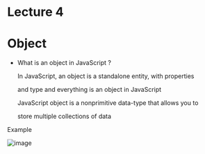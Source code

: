 # Lecture 4
# Object
- What is an object in JavaScript ?
  
  In JavaScript, an object is a standalone entity, with properties
  
  and type and everything is an object in JavaScript

  JavaScript object is a nonprimitive data-type that allows you to

  store multiple collections of data

Example

![image](https://github.com/fayzirahmonrahmonov/Lecture4/assets/133873684/3c0a19ba-f248-47d1-b24f-b9c15d1ef4b2)

